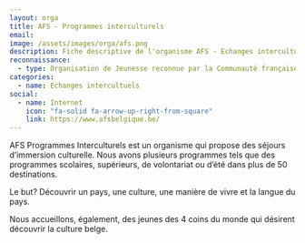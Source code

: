 ```yaml
---
layout: orga
title: AFS - Programmes interculturels
email: 
image: /assets/images/orga/afs.png
description: Fiche descriptive de l'organisme AFS - Echanges interculturels
reconnaissance: 
  - type: Organisation de Jeunesse reconnue par la Communauté française
categories: 
  - name: Echanges intercultuels
social:
  - name: Internet
    icon: "fa-solid fa-arrow-up-right-from-square"
    link: https://www.afsbelgique.be/
---
```

AFS Programmes Interculturels est un organisme qui propose des séjours d’immersion culturelle. Nous avons plusieurs programmes tels que des programmes scolaires, supérieurs, de volontariat ou d’été dans plus de 50 destinations.

Le but? Découvrir un pays, une culture, une manière de vivre et la langue du pays.

Nous accueillons, également, des jeunes des 4 coins du monde qui désirent découvrir la culture belge.